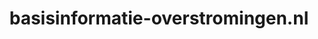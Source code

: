 ---
layout: post
title:  "basisinformatie-overstromingen.nl"
internal_url:  "/dutchgov/basisinformatie-overstromingen.nl.html"
categories: dutchgov
---